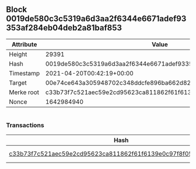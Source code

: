 ## Block 0019de580c3c5319a6d3aa2f6344e6671adef93353af284eb04deb2a81baf853

Attribute | Value
--- | ---
Height | 29391
Hash | 0019de580c3c5319a6d3aa2f6344e6671adef93353af284eb04deb2a81baf853
Timestamp | 2021-04-20T00:42:19+00:00
Target | 00e74ce643a305948702c348ddcfe896ba662d82c1a228faf4ad12250f07334e
Merke root | c33b73f7c521aec59e2cd95623ca811862f61f6139e0c97f8f051ebfeacd0be9
Nonce | 1642984940

```

```

### Transactions

Hash | Amount
--- | ---
[c33b73f7c521aec59e2cd95623ca811862f61f6139e0c97f8f051ebfeacd0be9](c33b73f7c521aec59e2cd95623ca811862f61f6139e0c97f8f051ebfeacd0be9.md) | 10.00000000 SKEPTI 
